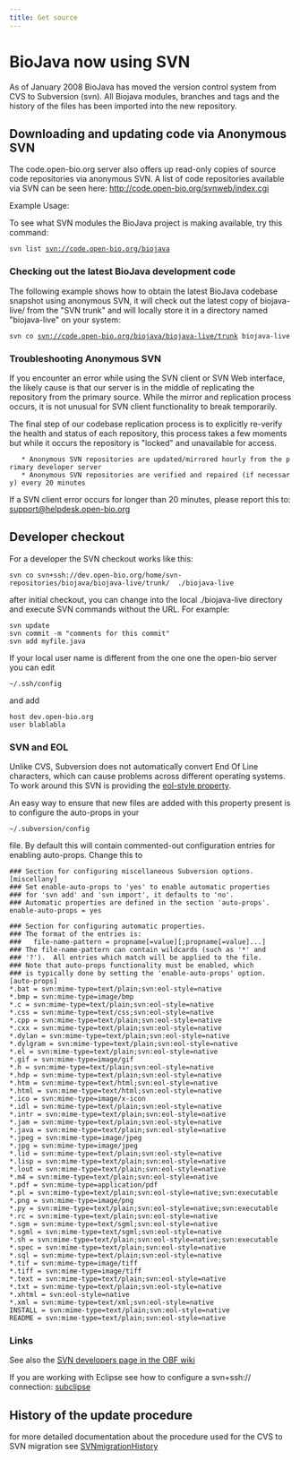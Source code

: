 ```yaml
---
title: Get source
---
```


BioJava now using SVN
=====================

As of January 2008 BioJava has moved the version control system from CVS
to Subversion (svn). All Biojava modules, branches and tags and the
history of the files has been imported into the new repository.

Downloading and updating code via Anonymous SVN
-----------------------------------------------

The code.open-bio.org server also offers up read-only copies of source
code repositories via anonymous SVN. A list of code repositories
available via SVN can be seen here:
<http://code.open-bio.org/svnweb/index.cgi>

Example Usage:

To see what SVN modules the BioJava project is making available, try
this command:

`svn list `[`svn://code.open-bio.org/biojava`](svn://code.open-bio.org/biojava)

### Checking out the latest BioJava development code

The following example shows how to obtain the latest BioJava codebase
snapshot using anonymous SVN, it will check out the latest copy of
biojava-live/ from the "SVN trunk" and will locally store it in a
directory named "biojava-live" on your system:

`svn co `[`svn://code.open-bio.org/biojava/biojava-live/trunk`](svn://code.open-bio.org/biojava/biojava-live/trunk)` biojava-live`

### Troubleshooting Anonymous SVN

If you encounter an error while using the SVN client or SVN Web
interface, the likely cause is that our server is in the middle of
replicating the repository from the primary source. While the mirror and
replication process occurs, it is not unusual for SVN client
functionality to break temporarily.

The final step of our codebase replication process is to explicitly
re-verify the health and status of each repository, this process takes a
few moments but while it occurs the repository is "locked" and
unavailable for access.

`   * Anonymous SVN repositories are updated/mirrored hourly from the primary developer server`  
`   * Anonymous SVN repositories are verified and repaired (if necessary) every 20 minutes `

If a SVN client error occurs for longer than 20 minutes, please report
this to: support@helpdesk.open-bio.org

Developer checkout
------------------

For a developer the SVN checkout works like this:

`svn co svn+ssh://dev.open-bio.org/home/svn-repositories/biojava/biojava-live/trunk/  ./biojava-live`

after initial checkout, you can change into the local ./biojava-live
directory and execute SVN commands without the URL. For example:

`svn update`  
`svn commit -m "comments for this commit"`  
`svn add myfile.java`

If your local user name is different from the one one the open-bio
server you can edit

`~/.ssh/config`

and add

`host dev.open-bio.org`  
`user blablabla`

### SVN and EOL

Unlike CVS, Subversion does not automatically convert End Of Line
characters, which can cause problems across different operating systems.
To work around this SVN is providing the [eol-style
property](http://svnbook.red-bean.com/en/1.1/ch07s02.html#svn-ch-7-sect-2.3.5).

An easy way to ensure that new files are added with this property
present is to configure the auto-props in your

`~/.subversion/config `

file. By default this will contain commented-out configuration entries
for enabling auto-props. Change this to

    ### Section for configuring miscellaneous Subversion options.
    [miscellany]
    ### Set enable-auto-props to 'yes' to enable automatic properties
    ### for 'svn add' and 'svn import', it defaults to 'no'.
    ### Automatic properties are defined in the section 'auto-props'.
    enable-auto-props = yes

    ### Section for configuring automatic properties.
    ### The format of the entries is:
    ###   file-name-pattern = propname[=value][;propname[=value]...]
    ### The file-name-pattern can contain wildcards (such as '*' and
    ### '?').  All entries which match will be applied to the file.
    ### Note that auto-props functionality must be enabled, which
    ### is typically done by setting the 'enable-auto-props' option.
    [auto-props]
    *.bat = svn:mime-type=text/plain;svn:eol-style=native
    *.bmp = svn:mime-type=image/bmp
    *.c = svn:mime-type=text/plain;svn:eol-style=native
    *.css = svn:mime-type=text/css;svn:eol-style=native
    *.cpp = svn:mime-type=text/plain;svn:eol-style=native
    *.cxx = svn:mime-type=text/plain;svn:eol-style=native
    *.dylan = svn:mime-type=text/plain;svn:eol-style=native
    *.dylgram = svn:mime-type=text/plain;svn:eol-style=native
    *.el = svn:mime-type=text/plain;svn:eol-style=native
    *.gif = svn:mime-type=image/gif
    *.h = svn:mime-type=text/plain;svn:eol-style=native
    *.hdp = svn:mime-type=text/plain;svn:eol-style=native
    *.htm = svn:mime-type=text/html;svn:eol-style=native
    *.html = svn:mime-type=text/html;svn:eol-style=native
    *.ico = svn:mime-type=image/x-icon
    *.idl = svn:mime-type=text/plain;svn:eol-style=native
    *.intr = svn:mime-type=text/plain;svn:eol-style=native
    *.jam = svn:mime-type=text/plain;svn:eol-style=native
    *.java = svn:mime-type=text/plain;svn:eol-style=native
    *.jpeg = svn:mime-type=image/jpeg
    *.jpg = svn:mime-type=image/jpeg
    *.lid = svn:mime-type=text/plain;svn:eol-style=native
    *.lisp = svn:mime-type=text/plain;svn:eol-style=native
    *.lout = svn:mime-type=text/plain;svn:eol-style=native
    *.m4 = svn:mime-type=text/plain;svn:eol-style=native
    *.pdf = svn:mime-type=application/pdf
    *.pl = svn:mime-type=text/plain;svn:eol-style=native;svn:executable
    *.png = svn:mime-type=image/png
    *.py = svn:mime-type=text/plain;svn:eol-style=native;svn:executable
    *.rc = svn:mime-type=text/plain;svn:eol-style=native
    *.sgm = svn:mime-type=text/sgml;svn:eol-style=native
    *.sgml = svn:mime-type=text/sgml;svn:eol-style=native
    *.sh = svn:mime-type=text/plain;svn:eol-style=native;svn:executable
    *.spec = svn:mime-type=text/plain;svn:eol-style=native
    *.sql = svn:mime-type=text/plain;svn:eol-style=native
    *.tif = svn:mime-type=image/tiff
    *.tiff = svn:mime-type=image/tiff
    *.text = svn:mime-type=text/plain;svn:eol-style=native
    *.txt = svn:mime-type=text/plain;svn:eol-style=native
    *.xhtml = svn:eol-style=native
    *.xml = svn:mime-type=text/xml;svn:eol-style=native
    INSTALL = svn:mime-type=text/plain;svn:eol-style=native
    README = svn:mime-type=text/plain;svn:eol-style=native

### Links

See also the [SVN developers page in the OBF
wiki](http://www.open-bio.org/wiki/SVN-Developers)

If you are working with Eclipse see how to configure a svn+ssh://
connection: [subclipse](http://subclipse.tigris.org/faq.html#svn-ssh)

History of the update procedure
-------------------------------

for more detailed documentation about the procedure used for the CVS to
SVN migration see [SVNmigrationHistory](SVNmigrationHistory "wikilink")
